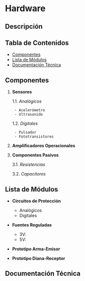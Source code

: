 # Hardware

## Descripción

## Tabla de Contenidos
- [Componentes](#componentes)
- [Lista de Módulos](#lista-de-módulos)
- [Documentación Técnica](#documentación-técnica)

## Componentes
1. **Sensores**

   1.1. *Analógicos*
   
        - Acelerómetro
        - Ultrasonido
    
   1.2. *Digitales*
   
        - Pulsador
        - Fototransistores
       
2. **Amplificadores Operacionales**

3. **Componentes Pasivos**

   3.1. *Resistencias*
  
   3.2. *Capacitores*

## Lista de Módulos
- **Circuitos de Protección**
  - Analógicos
  - Digitales
  
- **Fuentes Reguladas**
  - 3V:
  - 5V:

- **Prototipo Arma-Emisor**

- **Prototipo Diana-Receptor**

## Documentación Técnica


